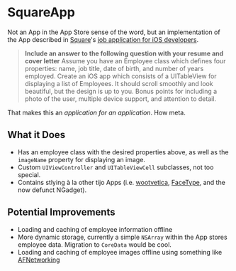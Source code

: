 # SquareApp

Not an App in the App Store sense of the word, but an implementation of the App described in [Square](https://squareup.com/)'s [job application for iOS developers](https://squareup.com/jobs/oMYtVfwS).

> **Include an answer to the following question with your resume and cover letter**
> Assume you have an Employee class which defines four properties: name, job title, date of birth, and number of years employed. Create an iOS app which consists of a UITableView for displaying a list of Employees. It should scroll smoothly and look beautiful, but the design is up to you. Bonus points for including a photo of the user, multiple device support, and attention to detail.

That makes this an *application for an application*. How meta.

## What it Does

- Has an employee class with the desired properties above, as well as the `imageName` property for displaying an image.
- Custom `UIViewController` and `UITableViewCell` subclasses, not too special.
- Contains stlying à la other tijo Apps (i.e. [wootvetica](http://j.mp/wootvetica), [FaceType](https://github.com/tijoinc/facetype), and the now defunct NGadget).

## Potential Improvements

- Loading and caching of employee information offline
- More dynamic storage, currently a simple `NSArray` within the App stores employee data. Migration to `CoreData` would be cool.
- Loading and caching of employee images offline using something like [AFNetworking](https://github.com/gowalla/AFNetworking)